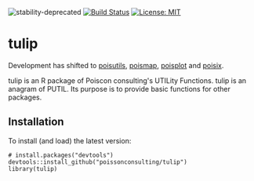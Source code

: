 ![stability-deprecated](https://img.shields.io/badge/stability-deprecated-red.svg)
[![Build Status](https://travis-ci.org/poissonconsulting/tulip.png?branch=master)](https://travis-ci.org/poissonconsulting/tulip)
[![License: MIT](https://img.shields.io/badge/License-MIT-yellow.svg)](https://opensource.org/licenses/MIT)

# tulip

Development has shifted to [poisutils](https://github.com/poissonconsulting/poisutils),
[poismap](https://github.com/poissonconsulting/poismap),
[poisplot](https://github.com/poissonconsulting/poisplot) and 
[poisix](https://github.com/poissonconsulting/poisix).

tulip is an R package of Poiscon consulting's UTILity Functions. tulip
is an anagram of PUTIL. Its purpose is to provide basic functions for other
packages.

## Installation

To install (and load) the latest version:

    # install.packages("devtools")
    devtools::install_github("poissonconsulting/tulip")
    library(tulip)
    
